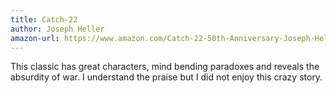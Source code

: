```yaml
---
title: Catch-22
author: Joseph Heller
amazon-url: https://www.amazon.com/Catch-22-50th-Anniversary-Joseph-Heller/dp/1451626657
---
```


This classic has great characters, mind bending paradoxes and reveals the absurdity of war. I understand the praise but I did not enjoy this crazy story.
